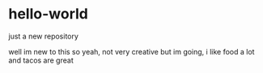# hello-world
just a new repository

well im new to this so yeah, not very creative but im going, i like food a lot and tacos are great
